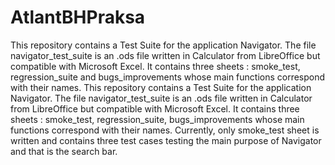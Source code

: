 # AtlantBHPraksa
This repository contains a Test Suite for the application Navigator. The file navigator_test_suite is an .ods file written in Calculator from LibreOffice but compatible with Microsoft Excel. It contains three sheets : smoke_test, regression_suite and bugs_improvements whose main functions correspond with their names.
This repository contains a Test Suite for the application Navigator. The file navigator_test_suite is an .ods file written in Calculator from LibreOffice but compatible with Microsoft Excel. It contains three sheets :
smoke_test,
regression_suite,
bugs_improvements
whose main functions correspond with their names. Currently, only smoke_test sheet is written and contains three test cases testing the main purpose of Navigator and that is the search bar.

